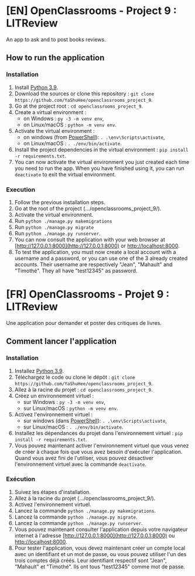 # [EN] OpenClassrooms - Project 9 : LITReview
An app to ask and to post books reviews.

## How to run the application
### Installation
1. Install [Python 3.9](https://www.python.org/downloads/).
2. Download the sources or clone this repository : ```git clone https://github.com/YaShuHee/openclassrooms_project_9```.
3. Go at the project root : ```cd openclassrooms_project_9```.
4. Create a virtual environment :
    - on Windows : ```py -3 -m venv env```,
    - on Linux/macOS : ```python -m venv env```.
5. Activate the virtual environment :
    - on windows (from [PowerShell](https://docs.microsoft.com/fr-fr/powershell/)): ```. .\env\Scripts\activate```,
    - on Linux/macOS : ```. ./env/bin/activate```.
6. Install the project dependencies in the virtual environment : ```pip install -r requirements.txt```.
7. You can now activate the virtual environment you just created each time you need to run the app.
When you have finished using it, you can run ```deactivate``` to exit the virtual environment.

### Execution
1. Follow the previous installation steps.
2. Go at the root of the project (.../openclassrooms_project_9/).
3. Activate the virtual environment.
4. Run ```python ./manage.py makemigrations```
5. Run ```python ./manage.py migrate```
6. Run ```python ./manage.py runserver```.
7. You can now consult the application with your web browser at [http://127.0.0.1:8000](http://127.0.0.1:8000) or [http://localhost:8000](http://localhost:8000).
8. To test the application, you must now create a local account with a username and a password, or you can use one of the 3 already created accounts.
Their username are respectively "Jean", "Mahault" and "Timothé". They all have "test12345" as password.

# [FR] OpenClassrooms - Projet 9 : LITReview
Une application pour demander et poster des critiques de livres.

## Comment lancer l'application
### Installation
1. Installez [Python 3.9](https://www.python.org/downloads/).
2. Téléchargez le code ou clone le dépôt : ```git clone https://github.com/YaShuHee/openclassrooms_project_9```.
3. Allez à la racine du projet : ```cd openclassrooms_project_9```.
4. Créez un environnement virtuel :
    - sur Windows : ```py -3 -m venv env```,
    - sur Linux/macOS : ```python -m venv env```.
5. Activez l'environnement virtuel :
    - sur windows (dans [PowerShell](https://docs.microsoft.com/fr-fr/powershell/)): ```. .\env\Scripts\activate```,
    - sur Linux/macOS : ```. ./env/bin/activate```.
6. Installez les dépendances du projet dans l'environnement virtuel : ```pip install -r requirements.txt```.
7. Vous pouvez maintenant activer l'environnement virtuel que vous venez de créer à chaque fois que vous avez besoin d'exécuter l'application.
Quand vous avez fini de l'utiliser, vous pouvez désactiver l'environnement virtuel avec la commande  ```deactivate```.

### Exécution
1. Suivez les étapes d'installation.
2. Allez à la racine du projet (.../openclassrooms_project_9/).
3. Activez l'environnement virtuel.
4. Lancez la commande ```python ./manage.py makemigrations```.
5. Lancez la commande ```python ./manage.py migrate```.
6. Lancez la commande ```python ./manage.py runserver```.
7. Vous pouvez maintenant consulter l'application depuis votre navigateur internet à l'adresse [http://127.0.0.1:8000](http://127.0.0.1:8000) ou [http://localhost:8000](http://localhost:8000).
8. Pour tester l'application, vous devez maintenant créer un compte local avec un identifiant et un mot de passe, ou vous pouvez utiliser l'un des trois comptes déjà créés.
Leur identifiant respectif sont "Jean", "Mahault" et "Timothé". Ils ont tous "test12345" comme mot de passe.